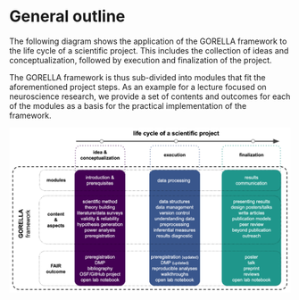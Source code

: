 # General outline

The following diagram shows the application of the GORELLA framework to the
life cycle of a scientific project. This includes the collection of ideas and
conceptualization, followed by execution and finalization of the project.

The GORELLA framework is thus sub-divided into modules that fit the
aforementioned project steps. As an example for a lecture focused on
neuroscience research, we provide a set of contents and outcomes for each of
the modules as a basis for the practical implementation of the framework.
 
![outline](static/gorella_outline.png)
